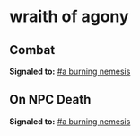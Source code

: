 # wraith of agony


## Combat

**Signaled to:**  [\#a burning nemesis](/npc/201450)


## On NPC Death

**Signaled to:**  [\#a burning nemesis](/npc/201450)